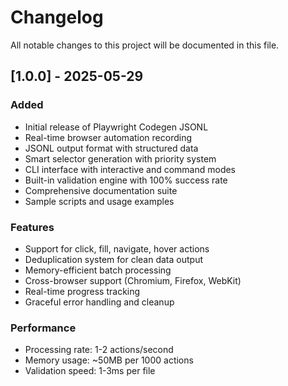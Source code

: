 # Changelog

All notable changes to this project will be documented in this file.

## [1.0.0] - 2025-05-29

### Added
- Initial release of Playwright Codegen JSONL
- Real-time browser automation recording
- JSONL output format with structured data
- Smart selector generation with priority system
- CLI interface with interactive and command modes
- Built-in validation engine with 100% success rate
- Comprehensive documentation suite
- Sample scripts and usage examples

### Features
- Support for click, fill, navigate, hover actions
- Deduplication system for clean data output
- Memory-efficient batch processing
- Cross-browser support (Chromium, Firefox, WebKit)
- Real-time progress tracking
- Graceful error handling and cleanup

### Performance
- Processing rate: 1-2 actions/second
- Memory usage: ~50MB per 1000 actions
- Validation speed: 1-3ms per file